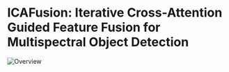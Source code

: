 # ICAFusion: Iterative Cross-Attention Guided Feature Fusion for Multispectral Object Detection

![Overview](https://github.com/chanchanchan97/ICAFusion/assets/39607836/05a71809-0182-487d-9013-442497a996fd)
